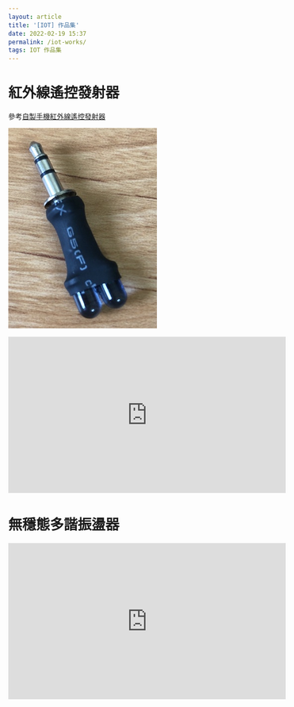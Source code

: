 ```yaml
---
layout: article
title: '[IOT] 作品集'
date: 2022-02-19 15:37
permalink: /iot-works/
tags: IOT 作品集
---
```

<!--more-->
# 紅外線遙控發射器

參考[自製手機紅外線遙控發射器](http://kyyeung.com/DIY/140220/140220.htm)

![](/assets/red_remote.jpg)
<iframe width="560" height="315" src="https://www.youtube.com/embed/w0J6hwwRcrk" title="紅外線遙控發射器" frameborder="0" allow="accelerometer; autoplay; clipboard-write; encrypted-media; gyroscope; picture-in-picture" allowfullscreen></iframe>

# 無穩態多諧振盪器

<iframe width="560" height="315" src="https://www.youtube.com/embed/vxY5oQBFHA4" title="無穩態多諧振盪器" frameborder="0" allow="accelerometer; autoplay; clipboard-write; encrypted-media; gyroscope; picture-in-picture" allowfullscreen></iframe>
